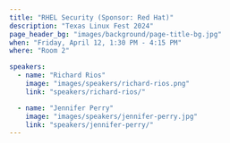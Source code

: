 ```yaml
---
title: "RHEL Security (Sponsor: Red Hat)"
description: "Texas Linux Fest 2024"
page_header_bg: "images/background/page-title-bg.jpg"
when: "Friday, April 12, 1:30 PM - 4:15 PM"
where: "Room 2"

speakers:
  - name: "Richard Rios"
    image: "images/speakers/richard-rios.png"
    link: "speakers/richard-rios/"

  - name: "Jennifer Perry"
    image: "images/speakers/jennifer-perry.jpg"
    link: "speakers/jennifer-perry/"
---
```


